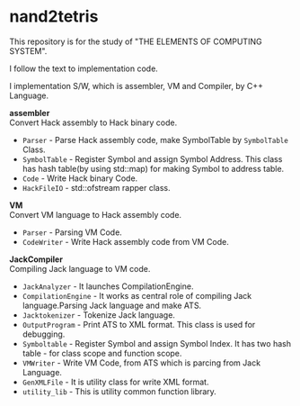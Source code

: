 # nand2tetris

This repository is for the study of "THE ELEMENTS OF COMPUTING SYSTEM".

I follow the text to implementation code.

I implementation S/W, which is assembler, VM and Compiler, by C++ Language.


**assembler**  
Convert Hack assembly to Hack binary code.
- `Parser` - Parse Hack assembly code, make SymbolTable by `SymbolTable` Class.
- `SymbolTable` - Register Symbol and assign Symbol Address. This class has hash table(by using std::map) for making Symbol to address table.
- `Code` - Write Hack binary Code.
- `HackFileIO` - std::ofstream rapper class.

**VM**  
Convert VM language to Hack assembly code.
- `Parser` - Parsing VM Code.
- `CodeWriter` - Write Hack assembly code from VM Code.

**JackCompiler**  
Compiling Jack language to VM code.
- `JackAnalyzer` - It launches CompilationEngine.
- `CompilationEngine` - It works as central role of compiling Jack language.Parsing Jack language and make ATS.
- `Jacktokenizer` - Tokenize Jack language.
- `OutputProgram` - Print ATS to XML format. This class is used for debugging.
- `Symboltable` - Register Symbol and assign Symbol Index. It has two hash table - for class scope and function scope.
- `VMWriter` - Write VM Code, from ATS which is parcing from Jack Language.
- `GenXMLFile` - It is utility class for write XML format.
- `utility_lib` - This is utility common function library.